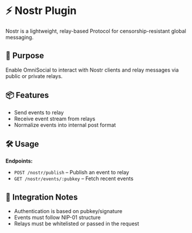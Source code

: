 # ⚡ Nostr Plugin

Nostr is a lightweight, relay-based Protocol for censorship-resistant global messaging.

## 📌 Purpose

Enable OmniSocial to interact with Nostr clients and relay messages via public or private relays.

## 📦 Features

- Send events to relay
- Receive event stream from relays
- Normalize events into internal post format

## 🛠 Usage

**Endpoints:**
- `POST /nostr/publish` – Publish an event to relay
- `GET /nostr/events/:pubkey` – Fetch recent events

## 🔄 Integration Notes

- Authentication is based on pubkey/signature
- Events must follow NIP-01 structure
- Relays must be whitelisted or passed in the request
